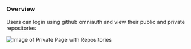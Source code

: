 ### Overview
Users can login using github omniauth and view their public and private repositories

![Image of Private Page with Repositories](https://github.com/Oxalisviolacea/oauth/tree/main/images/repositories.png)
